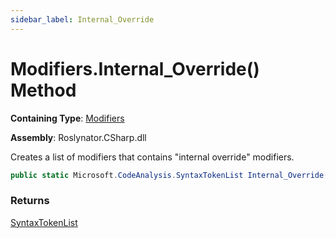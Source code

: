 ```yaml
---
sidebar_label: Internal_Override
---
```


# Modifiers\.Internal\_Override\(\) Method

**Containing Type**: [Modifiers](../index.md)

**Assembly**: Roslynator\.CSharp\.dll

  
Creates a list of modifiers that contains "internal override" modifiers\.

```csharp
public static Microsoft.CodeAnalysis.SyntaxTokenList Internal_Override()
```

### Returns

[SyntaxTokenList](https://docs.microsoft.com/en-us/dotnet/api/microsoft.codeanalysis.syntaxtokenlist)

